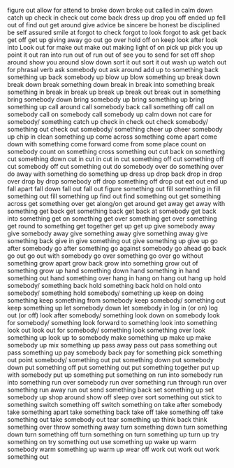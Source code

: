 figure out
allow for
attend to
broke down
broke out
called in
calm down
catch up
check in
check out
come back
dress up
drop you off
ended up
fell out of
find out
get around
give advice
be sincere
be honest
be disciplined
be self assured
smile at
forgot to check
forgot to look
forgot to ask
get back
get off
get up
giving away
go out
go over
hold off on
keep
look after
look into
Look out for
make out
make out
making light of
on
pick up
pick you up
point it out
ran into
run out of
run out of
see you to
send for
set off
shop around
show you around
slow down
sort it out
sort it out
wash up
watch out for
phrasal verb
ask somebody out
ask around
add up to something
back something up
back somebody up
blow up
blow something up
break down
break down
break something down
break in
break into something
break something in
break in
break up
break up
break out
break out in something
bring somebody down
bring somebody up
bring something up
bring something up
call around
call somebody back
call something off
call on somebody
call on somebody
call somebody up
calm down
not care for somebody/ something
catch up
check in
check out
check somebody/ something out
check out somebody/ something
cheer up
cheer somebody up
chip in
clean something up
come across something
come apart
come down with something
come forward
come from some place
count on somebody
count on something
cross something out
cut back on something
cut something down
cut in
cut in
cut in
cut something off
cut something off
cut somebody off
cut something out
do somebody over
do something over
do away with something
do something up
dress up
drop back
drop in
drop over
drop by
drop somebody off
drop something off
drop out
eat out
end up
fall apart
fall down
fall out
fall out
figure something out
fill something in
fill something out
fill something up
find out
find something out
get something across
get something over
get along/on
get around
get away
get away with something
get back
get something back
get back at somebody
get back into something
get on something
get over something
get over something
get round to something
get together
get up
get up
give somebody away
give somebody away
give something away
give something away
give something back
give in
give something out
give something up
give up
go after somebody
go after something
go against somebody
go ahead
go back
go out
go out with somebody
go over something
go over
go without something
grow apart
grow back
grow into something
grow out of something
grow up
hand something down
hand something in
hand something out
hand something over
hang in
hang on
hang out
hang up
hold somebody/ something back
hold something back
hold on
hold onto somebody/ something
hold somebody/ something up
keep on doing something
keep something from somebody
keep somebody/ something out
keep something up
let somebody down
let somebody in
log in (or on)
log out (or off)
look after somebody/ something
look down on somebody
look for somebody/ something
look forward to something
look into something
look out
look out for somebody/ something
look something over
look something up
look up to somebody
make something up
make up
make somebody up
mix something up
pass away
pass out
pass something out
pass something up
pay somebody back
pay for something
pick something out
point somebody/ something out
put something down
put somebody down
put something off
put something out
put something together
put up with somebody
put up  something
put something on
run into somebody 
run into something
run over somebody
run over something
run through 
run over something
run away
run out
send something back
set something up
set somebody up
shop around
show off
sleep over
sort something out
stick to something
switch something off
switch something on
take after somebody
take something apart
take something back
take off
take something off
take something out
take somebody out
tear something up
think back
think something over
throw something away
turn something down
turn something down
turn something off
turn something on
turn something up
turn up
try something on
try something out
use something up
wake up
warm somebody
warm something up
warm up
wear off
work out
work out
work something out
